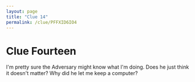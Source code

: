 ```yaml
---
layout: page
title: "Clue 14"
permalink: /clue/PFFXID6IO4
---
```


# Clue Fourteen

I'm pretty sure the Adversary might know what I'm doing. Does he just think it doesn't matter? Why did he let me keep a computer?

